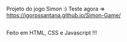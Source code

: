 Projeto do jogo Simon :)
Teste agora => https://igorpssantana.github.io/Simon-Game/ 
##
Feito em HTML, CSS e Javascript !!!
